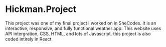 # Hickman.Project
This project was one of my final project I worked on in SheCodes. It is an interactive, responsive, and fully functional weather app.
This website uses API intergration, CSS, HTML, and lots of Javascript.
this project is also coded intirely in React.
